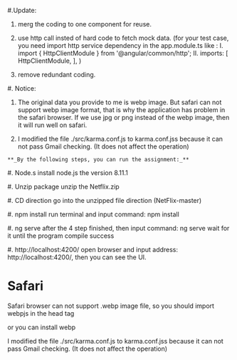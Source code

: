 #.Update:
1. merg the coding to one component for reuse.
2. use http call insted of hard code to fetch mock data.
(for your test case, you need import http service dependency in the app.module.ts  like : 
I. import { HttpClientModule } from '@angular/common/http';
II. imports: [
    HttpClientModule,
  ],
)

3. remove redundant coding.



#. Notice: 
1. The original data you provide to me is webp image. But safari can not support webp image format, that is why the application has problem in the safari browser. If we use jpg or png instead of the webp image, then it will run well on safari.

2. I modified the file  ./src/karma.conf.js to karma.conf.jss because it can not pass Gmail checking.
   (It does not affect the operation)
   
   
`**_By the following steps, you can run the assignment:_**`

#. Node.s
install node.js the version 8.11.1 

#. Unzip package
unzip the Netflix.zip

#. CD direction 
go into the unzipped file direction (NetFlix-master)

#. npm install
 run terminal and input command:   npm install

#. ng serve
 after the 4 step finished, then input command: ng serve
 wait for it until the program compile success

#.  http://localhost:4200/
open browser and input address:     http://localhost:4200/, then you can see the UI.


# Safari
Safari browser can not support .webp image file, so you should import webpjs in the head tag
<script type="text/javascript" src="js/webpjs-0.0.2.min.js"></script>

or you can install webp


I modified the file  ./src/karma.conf.js to karma.conf.jss because it can not pass Gmail checking.
   (It does not affect the operation)
   
